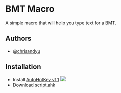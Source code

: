# BMT Macro

A simple macro that will help you type text for a BMT.


## Authors

- [@chrisandyu](https://github.com/Chrisandyu)



## Installation

- Install [AutoHotKey v1.1](https://www.autohotkey.com/download/)
![ ](https://i.ibb.co/tzcs2WG/ahk.png)
- Download script.ahk
